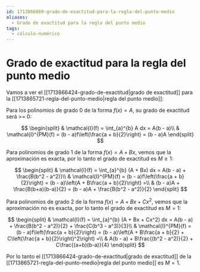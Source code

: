 ```yaml
---
id: 1713866869-grado-de-exactitud-para-la-regla-del-punto-medio
aliases:
  - Grado de exactitud para la regla del punto medio
tags:
  - cálculo-numérico
---
```


# Grado de exactitud para la regla del punto medio

Vamos a ver el [[1713866424-grado-de-exactitud|grado de exactitud]] para la [[1713865721-regla-del-punto-medio|regla del punto medio]]:

Para los polinomios de grado $0$ de la forma $f(x) = A$, su grado de exactitud será >= 0:

$$
\begin{split}
    & \mathcal{I}(f) = \int_{a}^{b} A dx = A(b - a)\\
    & \mathcal{I}^{PM}(f) = (b - a)f\left(\frac{a + b}{2}\right) = (b - a)A
\end{split}
$$

Para polinomios de grado 1 de la forma $f(x) = A + Bx$, vemos que la aproximación es exacta, por lo tanto el grado de exactitud es $M\ge 1$:

$$
\begin{split}
    & \mathcal{I}(f) = \int_{a}^{b} (A + Bx) dx = A(b - a) + \frac{B(b^2 - a^2)}\\
    & \mathcal{I}^{PM}(f) = (b - a)f\left(\frac{a + b}{2}\right) = (b - a)\left(A + B\frac{a + b}{2}\right) =\\
    & (b - a)A + \frac{B(b+a)(b-a)}{2} = (b - a)A + \frac{B(b^2 - a^2)}{2}
\end{split}
$$

Para polinomios de grado 2 de la forma $f(x) = A + Bx + Cx^2$, vemos que la aproximación no es exacta, por lo tanto el grado de exactitud es $M=1$:

$$
\begin{split}
    & \mathcal{I}(f) = \int_{a}^{b} (A + Bx + Cx^2) dx = A(b - a) + \frac{B(b^2 - a^2)}{2} + \frac{C(b^3 - a^3)}{3}\\
    & \mathcal{I}^{PM}(f) = (b - a)f\left(\frac{a + b}{2}\right) = (b - a)\left(A + B\frac{a + b}{2} + C\left(\frac{a + b}{2}\right)^2\right) =\\
    & A(b - a) + B\frac{(b^2 - a^2)}{2} + C\frac{(a+b)(b-a)}{4}
\end{split}
$$

Por lo tanto el [[1713866424-grado-de-exactitud|grado de exactitud]] de la [[1713865721-regla-del-punto-medio|regla del punto medio]] es $M=1$.
